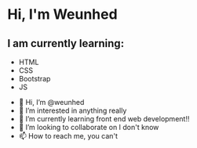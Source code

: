 <h1>Hi, I'm Weunhed</h1>
<h2>I am currently learning:</h2>
<section>
 <ul>
   <li>HTML</li>
   <li>CSS</li>
   <li>Bootstrap</li>
   <li>JS</li>
 </ul>
</section>



- 👋 Hi, I’m @weunhed
- 👀 I’m interested in anything really 
- 🌱 I’m currently learning front end web development!!
- 💞️ I’m looking to collaborate on I don't know
- 📫 How to reach me, you can't
